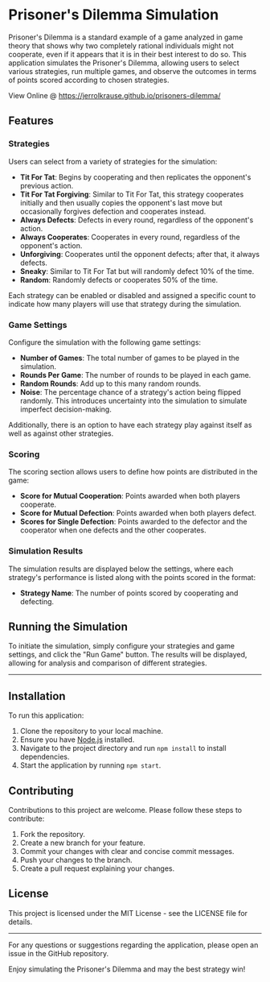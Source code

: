 # Prisoner's Dilemma Simulation

Prisoner's Dilemma is a standard example of a game analyzed in game theory that shows why two completely rational individuals might not cooperate, even if it appears that it is in their best interest to do so. This application simulates the Prisoner's Dilemma, allowing users to select various strategies, run multiple games, and observe the outcomes in terms of points scored according to chosen strategies.

View Online @ https://jerrolkrause.github.io/prisoners-dilemma/

## Features

### Strategies

Users can select from a variety of strategies for the simulation:

- **Tit For Tat**: Begins by cooperating and then replicates the opponent's previous action.
- **Tit For Tat Forgiving**: Similar to Tit For Tat, this strategy cooperates initially and then usually copies the opponent's last move but occasionally forgives defection and cooperates instead.
- **Always Defects**: Defects in every round, regardless of the opponent's action.
- **Always Cooperates**: Cooperates in every round, regardless of the opponent's action.
- **Unforgiving**: Cooperates until the opponent defects; after that, it always defects.
- **Sneaky**: Similar to Tit For Tat but will randomly defect 10% of the time.
- **Random**: Randomly defects or cooperates 50% of the time.

Each strategy can be enabled or disabled and assigned a specific count to indicate how many players will use that strategy during the simulation.

### Game Settings

Configure the simulation with the following game settings:

- **Number of Games**: The total number of games to be played in the simulation.
- **Rounds Per Game**: The number of rounds to be played in each game.
- **Random Rounds**: Add up to this many random rounds.
- **Noise**: The percentage chance of a strategy's action being flipped randomly. This introduces uncertainty into the simulation to simulate imperfect decision-making.

Additionally, there is an option to have each strategy play against itself as well as against other strategies.

### Scoring

The scoring section allows users to define how points are distributed in the game:

- **Score for Mutual Cooperation**: Points awarded when both players cooperate.
- **Score for Mutual Defection**: Points awarded when both players defect.
- **Scores for Single Defection**: Points awarded to the defector and the cooperator when one defects and the other cooperates.

### Simulation Results

The simulation results are displayed below the settings, where each strategy's performance is listed along with the points scored in the format:

- **Strategy Name**: The number of points scored by cooperating and defecting.

## Running the Simulation

To initiate the simulation, simply configure your strategies and game settings, and click the "Run Game" button. The results will be displayed, allowing for analysis and comparison of different strategies.

---

## Installation

To run this application:

1. Clone the repository to your local machine.
2. Ensure you have [Node.js](https://nodejs.org/) installed.
3. Navigate to the project directory and run `npm install` to install dependencies.
4. Start the application by running `npm start`.

## Contributing

Contributions to this project are welcome. Please follow these steps to contribute:

1. Fork the repository.
2. Create a new branch for your feature.
3. Commit your changes with clear and concise commit messages.
4. Push your changes to the branch.
5. Create a pull request explaining your changes.

## License

This project is licensed under the MIT License - see the LICENSE file for details.

---

For any questions or suggestions regarding the application, please open an issue in the GitHub repository.

Enjoy simulating the Prisoner's Dilemma and may the best strategy win!
